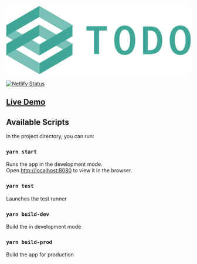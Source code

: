 ![picture](./src/assets/img/logo.png)

[![Netlify Status](https://api.netlify.com/api/v1/badges/1a9ff739-8656-445b-99b6-66aa99564cb0/deploy-status)](https://app.netlify.com/sites/todo-list-by-zak/deploys)

## [Live Demo](https://todo-list-by-zak.netlify.com/)


## Available Scripts

In the project directory, you can run:

### `yarn start`

Runs the app in the development mode.<br />
Open [http://localhost:8080](http://localhost:8080) to view it in the browser.

### `yarn test`

Launches the test runner

### `yarn build-dev`

Build the in development mode

### `yarn build-prod`

Build the app for production
